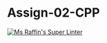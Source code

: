 # Assign-02-CPP
[![Ms Raffin's Super Linter](https://github.com/ICS3U-C-Programming-JackT/Assign-02-CPP/workflows/Mr%20Coxall's%20Super%20Linter/badge.svg)](https://github.com/ICS3U-C-Programming-JackT/Assign-02-CPP/actions/)
